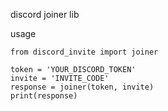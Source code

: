 discord joiner lib

usage
```
from discord_invite import joiner

token = 'YOUR_DISCORD_TOKEN'
invite = 'INVITE_CODE'
response = joiner(token, invite)
print(response)
```
